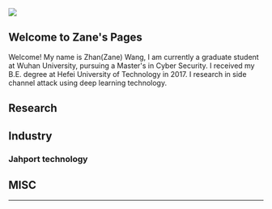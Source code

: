 ![](https://pages-themes.github.io/minimal/assets/img/logo.png)
## Welcome to Zane's Pages

Welcome! My name is Zhan(Zane) Wang, I am currently a graduate student at Wuhan University, pursuing a Master's in Cyber Security. I received my B.E. degree at Hefei University of Technology in 2017. I research in side channel attack using deep learning technology.

## Research
## Industry
### Jahport technology
## MISC
---